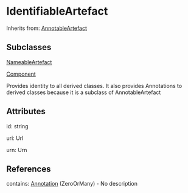 
# IdentifiableArtefact

Inherits from: [AnnotableArtefact](AnnotableArtefact.md)

## Subclasses

[NameableArtefact](NameableArtefact.md)

[Component](Component.md)



Provides identity to all derived classes. It also provides Annotations to derived classes because it is a subclass of AnnotableArtefact

## Attributes

id: string

uri: Url

urn: Urn



## References

contains: [Annotation](Annotation.md) (ZeroOrMany) - No description




